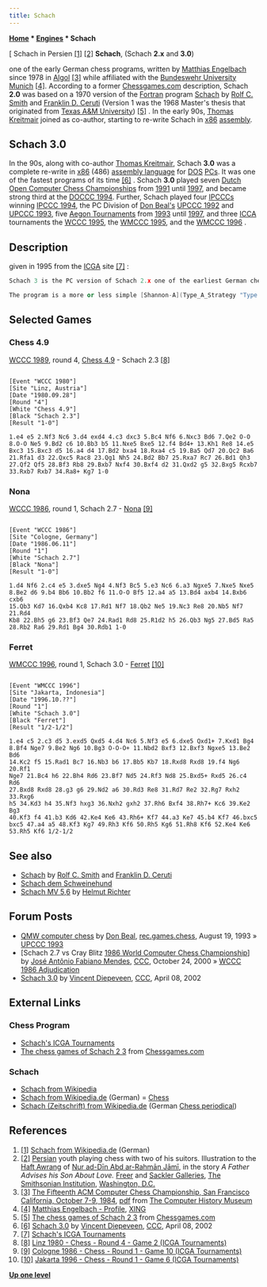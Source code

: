 ```yaml
---
title: Schach
---
```

**[Home](Home "Home") \* [Engines](Engines "Engines") \* Schach**



[ Schach in Persien <a id="cite-note-1" href="#cite-ref-1">[1]</a> <a id="cite-note-2" href="#cite-ref-2">[2]</a>
**Schach**, (Schach **2.x** and **3.0**)  

one of the early German chess programs, written by [Matthias Engelbach](Matthias_Engelbach "Matthias Engelbach") since 1978 in [Algol](Algol "Algol") <a id="cite-note-3" href="#cite-ref-3">[3]</a> while affiliated with the [Bundeswehr University Munich](https://en.wikipedia.org/wiki/Bundeswehr_University_Munich) <a id="cite-note-4" href="#cite-ref-4">[4]</a>. According to a former [Chessgames.com](https://en.wikipedia.org/wiki/Chessgames.com) description, Schach **2.0** was based on a 1970 version of the [Fortran](Fortran "Fortran") program [Schach](Schach_(US) "Schach (US)") by [Rolf C. Smith](Rolf_C._Smith "Rolf C. Smith") and [Franklin D. Ceruti](Franklin_D._Ceruti "Franklin D. Ceruti") (Version 1 was the 1968 Master's thesis that originated from [Texas A&M University](https://en.wikipedia.org/wiki/Texas_A%26M_University)) <a id="cite-note-5" href="#cite-ref-5">[5]</a> . In the early 90s, [Thomas Kreitmair](Thomas_Kreitmair "Thomas Kreitmair") joined as co-author, starting to re-write Schach in [x86](X86 "X86") [assembly](Assembly "Assembly"). 



## Schach 3.0


In the 90s, along with co-author [Thomas Kreitmair](Thomas_Kreitmair "Thomas Kreitmair"), Schach **3.0** was a complete re-write in [x86](X86 "X86") (486) [assembly language](Assembly "Assembly") for [DOS](MS-DOS "MS-DOS") [PCs](IBM_PC "IBM PC"). It was one of the fastest programs of its time <a id="cite-note-6" href="#cite-ref-6">[6]</a> . Schach **3.0** played seven [Dutch Open Computer Chess Championships](Dutch_Open_Computer_Chess_Championship "Dutch Open Computer Chess Championship") from [1991](DOCCC_1991 "DOCCC 1991") until [1997](DOCCC_1997 "DOCCC 1997"), and became strong third at the [DOCCC 1994](DOCCC_1994 "DOCCC 1994"). Further, Schach played four [IPCCCs](IPCCC "IPCCC") winning [IPCCC 1994](IPCCC_1994 "IPCCC 1994"), the PC Division of [Don Beal's](Don_Beal "Don Beal") [UPCCC 1992](UPCCC_1992 "UPCCC 1992") and [UPCCC 1993](UPCCC_1993 "UPCCC 1993"), five [Aegon Tournaments](Aegon_Tournaments "Aegon Tournaments") from [1993](Aegon_1993 "Aegon 1993") until [1997](Aegon_1997 "Aegon 1997"), and three [ICCA](ICCA "ICCA") tournaments the [WCCC 1995](WCCC_1995 "WCCC 1995"), the [WMCCC 1995](WMCCC_1995 "WMCCC 1995"), and the [WMCCC 1996](WMCCC_1996 "WMCCC 1996") .



## Description


given in 1995 from the [ICGA](ICGA "ICGA") site <a id="cite-note-7" href="#cite-ref-7">[7]</a> :




```C++
Schach 3 is the PC version of Schach 2.x one of the earliest German chess programs. It is a non-commercial project developed and maintained by two former students. Work on Schach started in 1978 and after some surprisingly good results in computer chess tournaments, the authors could not stop working on the program. Even the distance - one of the programmers (Kreitmeir) lives in the Netherlands and the other in Germany - is no real handicap. 

```


```C++
The program is a more or less simple [Shannon-A](Type_A_Strategy "Type A Strategy") program with all the known extensions (the authors believe in the [brute-force](Brute-Force "Brute-Force") method for computer chess). The program is written in 486- assembler and can search 9 or ten plies in the [middlegame](Middlegame "Middlegame"). Schach participated in the 1980, 1983 and 1986 World Championships, in the ACM events in the period 1981-1985 and in the German and Dutch Championships since 1992. Best results were a 6th place in Linz 1980 and New York 1983, a 3rd place in the 1994 Dutch Championship and a first place in the 1994 German Championship ([Zugzwang](Zugzwang_(Program) "Zugzwang (Program)") was absent, but we all need some good luck!) 

```

## Selected Games


### Chess 4.9


[WCCC 1989](WCCC_1989 "WCCC 1989"), round 4, [Chess 4.9](Chess_(Program) "Chess (Program)") - Schach 2.3 <a id="cite-note-8" href="#cite-ref-8">[8]</a>




```

[Event "WCCC 1980"]
[Site "Linz, Austria"]
[Date "1980.09.28"]
[Round "4"]
[White "Chess 4.9"]
[Black "Schach 2.3"]
[Result "1-0"]

1.e4 e5 2.Nf3 Nc6 3.d4 exd4 4.c3 dxc3 5.Bc4 Nf6 6.Nxc3 Bd6 7.Qe2 O-O 
8.O-O Ne5 9.Bd2 c6 10.Bb3 b5 11.Nxe5 Bxe5 12.f4 Bd4+ 13.Kh1 Re8 14.e5 
Bxc3 15.Bxc3 d5 16.a4 d4 17.Bd2 bxa4 18.Rxa4 c5 19.Ba5 Qd7 20.Qc2 Ba6 
21.Rfa1 d3 22.Qxc5 Rac8 23.Qg1 Nh5 24.Bd2 Bb7 25.Rxa7 Rc7 26.Bd1 Qh3 
27.Qf2 Qf5 28.Bf3 Rb8 29.Bxb7 Nxf4 30.Bxf4 d2 31.Qxd2 g5 32.Bxg5 Rcxb7 
33.Rxb7 Rxb7 34.Ra8+ Kg7 1-0 

```

### Nona


[WCCC 1986](WCCC_1986 "WCCC 1986"), round 1, Schach 2.7 - [Nona](Nona "Nona") <a id="cite-note-9" href="#cite-ref-9">[9]</a>




```

[Event "WCCC 1986"]
[Site "Cologne, Germany"]
[Date "1986.06.11"]
[Round "1"]
[White "Schach 2.7"]
[Black "Nona"]
[Result "1-0"]

1.d4 Nf6 2.c4 e5 3.dxe5 Ng4 4.Nf3 Bc5 5.e3 Nc6 6.a3 Ngxe5 7.Nxe5 Nxe5 
8.Be2 d6 9.b4 Bb6 10.Bb2 f6 11.O-O Bf5 12.a4 a5 13.Bd4 axb4 14.Bxb6 cxb6 
15.Qb3 Kd7 16.Qxb4 Kc8 17.Rd1 Nf7 18.Qb2 Ne5 19.Nc3 Re8 20.Nb5 Nf7 21.Rd4 
Kb8 22.Bh5 g6 23.Bf3 Qe7 24.Rad1 Rd8 25.R1d2 h5 26.Qb3 Ng5 27.Bd5 Ra5 
28.Rb2 Ra6 29.Rd1 Bg4 30.Rdb1 1-0 

```

### Ferret


[WMCCC 1996](WMCCC_1996 "WMCCC 1996"), round 1, Schach 3.0 - [Ferret](Ferret "Ferret") <a id="cite-note-10" href="#cite-ref-10">[10]</a>




```

[Event "WMCCC 1996"]
[Site "Jakarta, Indonesia"]
[Date "1996.10.??"]
[Round "1"]
[White "Schach 3.0"]
[Black "Ferret"]
[Result "1/2-1/2"]

1.e4 c5 2.c3 d5 3.exd5 Qxd5 4.d4 Nc6 5.Nf3 e5 6.dxe5 Qxd1+ 7.Kxd1 Bg4 
8.Bf4 Nge7 9.Be2 Ng6 10.Bg3 O-O-O+ 11.Nbd2 Bxf3 12.Bxf3 Ngxe5 13.Be2 Bd6 
14.Kc2 f5 15.Rad1 Bc7 16.Nb3 b6 17.Bb5 Kb7 18.Rxd8 Rxd8 19.f4 Ng6 20.Rf1 
Nge7 21.Bc4 h6 22.Bh4 Rd6 23.Bf7 Nd5 24.Rf3 Nd8 25.Bxd5+ Rxd5 26.c4 Rd6 
27.Bxd8 Rxd8 28.g3 g6 29.Nd2 a6 30.Rd3 Re8 31.Rd7 Re2 32.Rg7 Rxh2 33.Rxg6
h5 34.Kd3 h4 35.Nf3 hxg3 36.Nxh2 gxh2 37.Rh6 Bxf4 38.Rh7+ Kc6 39.Ke2 Bg3 
40.Kf3 f4 41.b3 Kd6 42.Ke4 Ke6 43.Rh6+ Kf7 44.a3 Ke7 45.b4 Kf7 46.bxc5 
bxc5 47.a4 a5 48.Kf3 Kg7 49.Rh3 Kf6 50.Rh5 Kg6 51.Rh8 Kf6 52.Ke4 Ke6 
53.Rh5 Kf6 1/2-1/2 

```

## See also


* [Schach](Schach_(US) "Schach (US)") by [Rolf C. Smith](Rolf_C._Smith "Rolf C. Smith") and [Franklin D. Ceruti](Franklin_D._Ceruti "Franklin D. Ceruti")
* [Schach dem Schweinehund](Schweinehund "Schweinehund")
* [Schach MV 5,6](Schach_MV_5,6 "Schach MV 5,6") by [Helmut Richter](Helmut_Richter "Helmut Richter")


## Forum Posts


* [QMW computer chess](http://groups.google.com/group/rec.games.chess/browse_frm/thread/51267e26536fa912) by [Don Beal](Don_Beal "Don Beal"), [rec.games.chess](Computer_Chess_Forums "Computer Chess Forums"), August 19, 1993 » [UPCCC 1993](UPCCC_1993 "UPCCC 1993")
* [Schach 2.7 vs Cray Blitz [1986 World Computer Chess Championship](https://www.stmintz.com/ccc/index.php?id=134782)] by [José Antônio Fabiano Mendes](Jos%C3%A9_Ant%C3%B4nio_Fabiano_Mendes "José Antônio Fabiano Mendes"), [CCC](CCC "CCC"), October 24, 2000 » [WCCC 1986 Adjudication](WCCC_1986#Adjudication "WCCC 1986")
* [Schach 3.0](https://www.stmintz.com/ccc/index.php?id=222098) by [Vincent Diepeveen](Vincent_Diepeveen "Vincent Diepeveen"), [CCC](CCC "CCC"), April 08, 2002


## External Links


### Chess Program


* [Schach's ICGA Tournaments](https://www.game-ai-forum.org/icga-tournaments/program.php?id=187)
* [The chess games of Schach 2 3](http://www.chessgames.com/perl/chessplayer?pid=64934) from [Chessgames.com](https://en.wikipedia.org/wiki/Chessgames.com)


### Schach


* [Schach from Wikipedia](https://en.wikipedia.org/wiki/Schach)
* [Schach from Wikipedia.de](http://de.wikipedia.org/wiki/Schach) (German) = [Chess](Chess "Chess")
* [Schach (Zeitschrift) from Wikipedia.de](http://de.wikipedia.org/wiki/Schach_%28Zeitschrift%29) (German [Chess periodical](https://en.wikipedia.org/wiki/List_of_chess_periodicals))


## References


1. <a id="cite-ref-1" href="#cite-note-1">[1]</a> [Schach from Wikipedia.de](http://de.wikipedia.org/wiki/Schach) (German)
2. <a id="cite-ref-2" href="#cite-note-2">[2]</a> [Persian](https://en.wikipedia.org/wiki/Persian_people) youth playing chess with two of his suitors. Illustration to the [Haft Awrang](https://en.wikipedia.org/wiki/Haft_Awrang) of [Nur ad-Dīn Abd ar-Rahmān Jāmī](https://en.wikipedia.org/wiki/Jami), in the story *A Father Advises his Son About Love.* [Freer](https://en.wikipedia.org/wiki/Freer_Gallery_of_Art) and [Sackler Galleries](https://en.wikipedia.org/wiki/Arthur_M._Sackler_Gallery), [The Smithsonian Institution](https://en.wikipedia.org/wiki/Smithsonian_Institution), [Washington, D.C.](https://en.wikipedia.org/wiki/Washington,_D.C.)
3. <a id="cite-ref-3" href="#cite-note-3">[3]</a> [The Fifteenth ACM Computer Chess Championship, San Francisco California, October 7-9, 1984](http://www.computerhistory.org/chess/full_record.php?iid=doc-431614f6c9575), [pdf](http://archive.computerhistory.org/projects/chess/related_materials/text/3-1%20and%203-2%20and%203-3%20and%204-3.1984_15th_NACCC/1984%20NACCC.062303012.sm.pdf) from [The Computer History Museum](The_Computer_History_Museum "The Computer History Museum")
4. <a id="cite-ref-4" href="#cite-note-4">[4]</a> [Matthias Engelbach - Profile](http://www.xing.com/profile/Matthias_Engelbach), [XING](https://en.wikipedia.org/wiki/XING)
5. <a id="cite-ref-5" href="#cite-note-5">[5]</a> [The chess games of Schach 2 3](http://www.chessgames.com/perl/chessplayer?pid=64934) from [Chessgames.com](https://en.wikipedia.org/wiki/Chessgames.com)
6. <a id="cite-ref-6" href="#cite-note-6">[6]</a> [Schach 3.0](https://www.stmintz.com/ccc/index.php?id=222098) by [Vincent Diepeveen](Vincent_Diepeveen "Vincent Diepeveen"), [CCC](CCC "CCC"), April 08, 2002
7. <a id="cite-ref-7" href="#cite-note-7">[7]</a> [Schach's ICGA Tournaments](https://www.game-ai-forum.org/icga-tournaments/program.php?id=187)
8. <a id="cite-ref-8" href="#cite-note-8">[8]</a> [Linz 1980 - Chess - Round 4 - Game 2 (ICGA Tournaments)](https://www.game-ai-forum.org/icga-tournaments/round.php?tournament=68&round=4&id=2)
9. <a id="cite-ref-9" href="#cite-note-9">[9]</a> [Cologne 1986 - Chess - Round 1 - Game 10 (ICGA Tournaments)](https://www.game-ai-forum.org/icga-tournaments/round.php?tournament=62&round=1&id=10)
10. <a id="cite-ref-10" href="#cite-note-10">[10]</a> [Jakarta 1996 - Chess - Round 1 - Game 6 (ICGA Tournaments)](https://www.game-ai-forum.org/icga-tournaments/round.php?tournament=55&round=1&id=6)

**[Up one level](Engines "Engines")**







 
